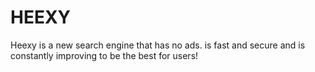 # HEEXY
Heexy is a new search engine that has no ads. is fast and secure and is constantly improving to be the best for users!
